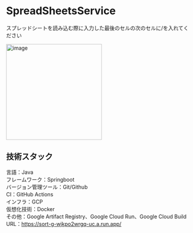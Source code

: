 # SpreadSheetsService
スプレッドシートを読み込む際に入力した最後のセルの次のセルに/を入れてください

<img width="259" alt="image" src="https://github.com/nogo-n/SpreadSheetsService-V2/assets/158240732/a77c9fd4-0a24-4882-9f28-2b021d6f7d53">

## 技術スタック
言語：Java <br>
フレームワーク：Springboot <br>
バージョン管理ツール：Git/Github <br>
CI：GitHub Actions <br>
インフラ：GCP <br>
仮想化技術：Docker <br>
その他：Google Artifact Registry、Google Cloud Run、Google Cloud Build <br>
URL：https://sort-g-wjkpo2wrgq-uc.a.run.app/ <br>
